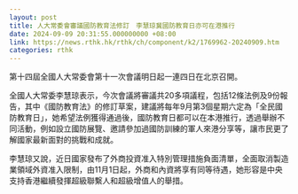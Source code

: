 ```yaml
---
layout: post
title: 人大常委會審議國防教育法修訂　李慧琼冀國防教育日亦可在港推行
date: 2024-09-09 20:31:55.000000000 +08:00
link: https://news.rthk.hk/rthk/ch/component/k2/1769962-20240909.htm
categories: rthk
---
```


第十四屆全國人大常委會第十一次會議明日起一連四日在北京召開。

全國人大常委李慧琼表示，今次會議將審議共20多項議程，包括12條法例及9份報告，其中《國防教育法》的修訂草案，建議將每年9月第3個星期六定為「全民國防教育日」，她希望法例獲得通過後，國防教育日都可以在本港推行，透過舉辦不同活動，例如設立國防展覽、邀請參加過國防訓練的軍人來港分享等，讓市民更了解國家最新面對的挑戰和成就。

李慧琼又說，近日國家發布了外商投資准入特別管理措施負面清單，全面取消製造業領域外資准入限制，由11月1日起，外商和內資將享有同等待遇，她形容是中央支持香港繼續發揮超級聯繫人和超級增值人的舉措。
